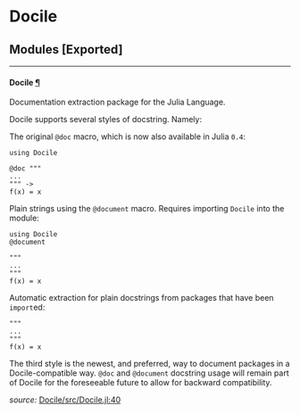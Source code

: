 # Docile


## Modules [Exported]

---

<a id="module__docile.1" class="lexicon_definition"></a>
#### Docile [¶](#module__docile.1)
Documentation extraction package for the Julia Language.

Docile supports several styles of docstring. Namely:

The original ``@doc`` macro, which is now also available in Julia ``0.4``:

    using Docile

    @doc """
    ...
    """ ->
    f(x) = x

Plain strings using the ``@document`` macro. Requires importing ``Docile`` into
the module:

    using Docile
    @document

    """
    ...
    """
    f(x) = x

Automatic extraction for plain docstrings from packages that have been
``import``ed:

    """
    ...
    """
    f(x) = x

The third style is the newest, and preferred, way to document packages in a
Docile-compatible way. ``@doc`` and ``@document`` docstring usage will remain
part of Docile for the foreseeable future to allow for backward compatibility.


*source:*
[Docile/src/Docile.jl:40](https://github.com/MichaelHatherly/Docile.jl/tree/97ae2f5b73219df03bb61b77eae68932348f4c95/src/Docile.jl#L40)

